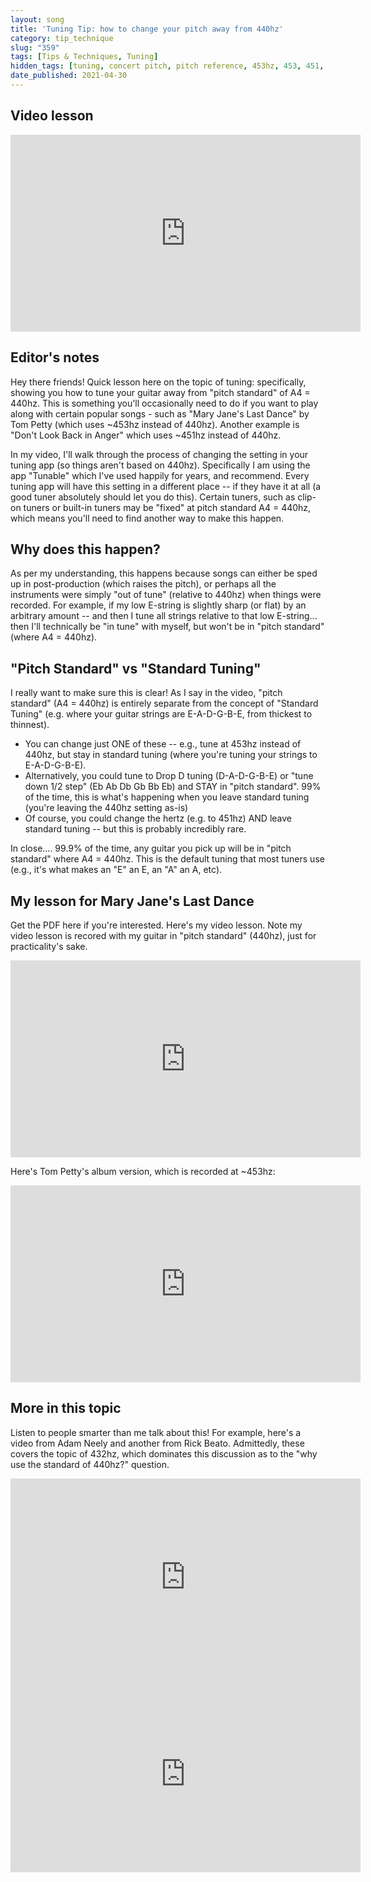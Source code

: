 ```yaml
---
layout: song
title: 'Tuning Tip: how to change your pitch away from 440hz'
category: tip_technique
slug: "359"
tags: [Tips & Techniques, Tuning]
hidden_tags: [tuning, concert pitch, pitch reference, 453hz, 453, 451, hz]
date_published: 2021-04-30
---
```


<!-- pdf_version: v2
pdf_numpages: 1
patreon_lesson_available: true
patreon_lesson_url: https://www.patreon.com/posts/49267936
pdf_for_sale: https://gum.co/NrMiD -->

## Video lesson

<iframe width="560" height="315" src="https://www.youtube.com/embed/NbWTLjkh7Bo" frameborder="0" allow="accelerometer; autoplay; encrypted-media; gyroscope; picture-in-picture" allowfullscreen></iframe>

<!-- { % include pdf-module.html slug = page.slug pdf_numpages = page.pdf_numpages pdf_version = page.pdf_version has_patreon_url = page.patreon_lesson_url patreon_url = page.patreon_lesson_url free_pdf_available = page.free_pdf_available free_pdf_url = page.free_pdf_url song_name = page.song_title pdf_for_sale = page.pdf_for_sale % } -->

## Editor's notes

Hey there friends! Quick lesson here on the topic of tuning: specifically, showing you how to tune your guitar away from "pitch standard" of A4 = 440hz. This is something you'll occasionally need to do if you want to play along with certain popular songs - such as "Mary Jane's Last Dance" by Tom Petty (which uses ~453hz instead of 440hz). Another example is "Don't Look Back in Anger" which uses ~451hz instead of 440hz.

In my video, I'll walk through the process of changing the setting in your tuning app (so things aren't based on 440hz). Specifically I am using the app "Tunable" which I've used happily for years, and recommend. Every tuning app will have this setting in a different place -- if they have it at all (a good tuner absolutely should let you do this). Certain tuners, such as clip-on tuners or built-in tuners may be "fixed" at pitch standard A4 = 440hz, which means you'll need to find another way to make this happen.

## Why does this happen?

As per my understanding, this happens because songs can either be sped up in post-production (which raises the pitch), or perhaps all the instruments were simply "out of tune" (relative to 440hz) when things were recorded. For example, if my low E-string is slightly sharp (or flat) by an arbitrary amount -- and then I tune all strings relative to that low E-string... then I'll technically be "in tune" with myself, but won't be in "pitch standard" (where A4 = 440hz).

## "Pitch Standard" vs "Standard Tuning"

I really want to make sure this is clear! As I say in the video, "pitch standard" (A4 = 440hz) is entirely separate from the concept of "Standard Tuning" (e.g. where your guitar strings are E-A-D-G-B-E, from thickest to thinnest).

- You can change just ONE of these -- e.g., tune at 453hz instead of 440hz, but stay in standard tuning (where you're tuning your strings to E-A-D-G-B-E).
- Alternatively, you could tune to Drop D tuning (D-A-D-G-B-E) or "tune down 1/2 step" (Eb Ab Db Gb Bb Eb) and STAY in "pitch standard". 99% of the time, this is what's happening when you leave standard tuning (you're leaving the 440hz setting as-is)
- Of course, you could change the hertz (e.g. to 451hz) AND leave standard tuning -- but this is probably incredibly rare.

In close.... 99.9% of the time, any guitar you pick up will be in "pitch standard" where A4 = 440hz. This is the default tuning that most tuners use (e.g., it's what makes an "E" an E, an "A" an A, etc).

## My lesson for Mary Jane's Last Dance

Get the PDF here if you're interested. Here's my video lesson. Note my video lesson is recored with my guitar in "pitch standard" (440hz), just for practicality's sake.

<iframe width="560" height="315" src="https://www.youtube.com/embed/DMkvsF6U5Sk?showinfo=0" frameborder="0" allowfullscreen></iframe>

Here's Tom Petty's album version, which is recorded at ~453hz:

<iframe width="560" height="315" src="https://www.youtube.com/embed/aowSGxim_O8?showinfo=0" frameborder="0" allowfullscreen></iframe>

## More in this topic

Listen to people smarter than me talk about this! For example, here's a video from Adam Neely and another from Rick Beato. Admittedly, these covers the topic of 432hz, which dominates this discussion as to the "why use the standard of 440hz?" question.

<iframe width="560" height="315" src="https://www.youtube.com/embed/-D4NDBzBZoY?showinfo=0" frameborder="0" allowfullscreen></iframe>


<iframe width="560" height="315" src="https://www.youtube.com/embed/LjR0WpWwLrE?showinfo=0" frameborder="0" allowfullscreen></iframe>
